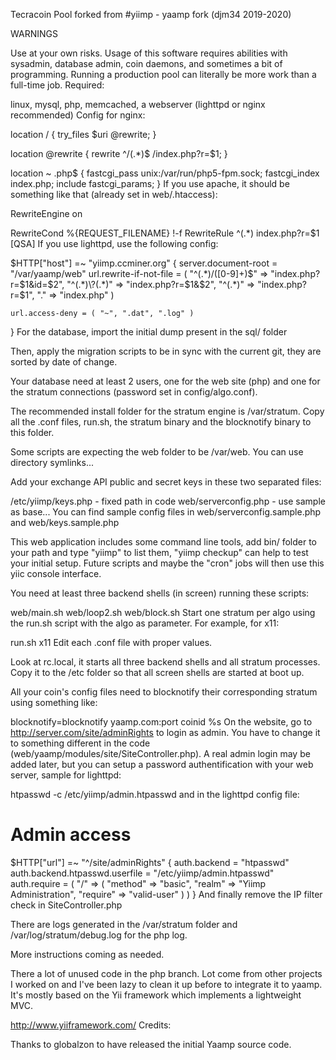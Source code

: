 Tecracoin Pool forked from #yiimp - yaamp fork
(djm34 2019-2020)


WARNINGS

Use at your own risks.
Usage of this software requires abilities with sysadmin, database admin, coin daemons, and sometimes a bit of programming. Running a production pool can literally be more work than a full-time job.
Required:

linux, mysql, php, memcached, a webserver (lighttpd or nginx recommended)
Config for nginx:

location / {
	try_files $uri @rewrite;
}

location @rewrite {
	rewrite ^/(.*)$ /index.php?r=$1;
}

location ~ \.php$ {
	fastcgi_pass unix:/var/run/php5-fpm.sock;
	fastcgi_index index.php;
	include fastcgi_params;
}
If you use apache, it should be something like that (already set in web/.htaccess):

RewriteEngine on

RewriteCond %{REQUEST_FILENAME} !-f
RewriteRule ^(.*) index.php?r=$1 [QSA]
If you use lighttpd, use the following config:

$HTTP["host"] =~ "yiimp.ccminer.org" {
        server.document-root = "/var/yaamp/web"
        url.rewrite-if-not-file = (
		"^(.*)/([0-9]+)$" => "index.php?r=$1&id=$2",
		"^(.*)\?(.*)" => "index.php?r=$1&$2",
                "^(.*)" => "index.php?r=$1",
                "." => "index.php"
        )

	url.access-deny = ( "~", ".dat", ".log" )
}
For the database, import the initial dump present in the sql/ folder

Then, apply the migration scripts to be in sync with the current git, they are sorted by date of change.

Your database need at least 2 users, one for the web site (php) and one for the stratum connections (password set in config/algo.conf).

The recommended install folder for the stratum engine is /var/stratum. Copy all the .conf files, run.sh, the stratum binary and the blocknotify binary to this folder.

Some scripts are expecting the web folder to be /var/web. You can use directory symlinks...

Add your exchange API public and secret keys in these two separated files:

/etc/yiimp/keys.php - fixed path in code
web/serverconfig.php - use sample as base...
You can find sample config files in web/serverconfig.sample.php and web/keys.sample.php

This web application includes some command line tools, add bin/ folder to your path and type "yiimp" to list them, "yiimp checkup" can help to test your initial setup. Future scripts and maybe the "cron" jobs will then use this yiic console interface.

You need at least three backend shells (in screen) running these scripts:

web/main.sh
web/loop2.sh
web/block.sh
Start one stratum per algo using the run.sh script with the algo as parameter. For example, for x11:

run.sh x11
Edit each .conf file with proper values.

Look at rc.local, it starts all three backend shells and all stratum processes. Copy it to the /etc folder so that all screen shells are started at boot up.

All your coin's config files need to blocknotify their corresponding stratum using something like:

blocknotify=blocknotify yaamp.com:port coinid %s
On the website, go to http://server.com/site/adminRights to login as admin. You have to change it to something different in the code (web/yaamp/modules/site/SiteController.php). A real admin login may be added later, but you can setup a password authentification with your web server, sample for lighttpd:

htpasswd -c /etc/yiimp/admin.htpasswd <adminuser>
and in the lighttpd config file:

# Admin access
$HTTP["url"] =~ "^/site/adminRights" {
        auth.backend = "htpasswd"
        auth.backend.htpasswd.userfile = "/etc/yiimp/admin.htpasswd"
        auth.require = (
                "/" => (
                        "method" => "basic",
                        "realm" => "Yiimp Administration",
                        "require" => "valid-user"
                )
        )
}
And finally remove the IP filter check in SiteController.php

There are logs generated in the /var/stratum folder and /var/log/stratum/debug.log for the php log.

More instructions coming as needed.

There a lot of unused code in the php branch. Lot come from other projects I worked on and I've been lazy to clean it up before to integrate it to yaamp. It's mostly based on the Yii framework which implements a lightweight MVC.

http://www.yiiframework.com/
Credits:

Thanks to globalzon to have released the initial Yaamp source code.